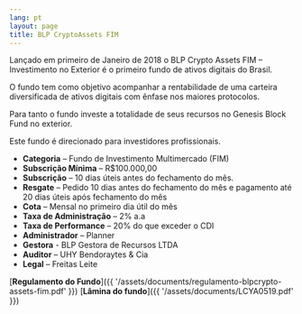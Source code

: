 ```yaml
---
lang: pt
layout: page
title: BLP CryptoAssets FIM
---
```


Lançado em primeiro de Janeiro de 2018 o BLP Crypto Assets FIM – Investimento no Exterior é o primeiro fundo de ativos digitais do Brasil.

O fundo tem como objetivo acompanhar a rentabilidade de uma carteira diversificada de ativos digitais com ênfase nos maiores protocolos.

Para tanto o fundo investe a totalidade de seus recursos no Genesis Block Fund no exterior.

Este fundo é direcionado para investidores profissionais.

- **Categoria** – Fundo de Investimento Multimercado (FIM)
- **Subscrição Mínima** – R$100.000,00
- **Subscrição** – 10 dias úteis antes do fechamento do mês.
- **Resgate** – Pedido 10 dias antes do fechamento do mês e pagamento até 20 dias úteis após fechamento do mês
- **Cota** – Mensal no primeiro dia útil do mês
- **Taxa de Administração** – 2% a.a
- **Taxa de Performance** – 20% do que exceder o CDI
- **Administrador** – Planner
- **Gestora** - BLP Gestora de Recursos LTDA
- **Auditor** – UHY Bendoraytes & Cia
- **Legal** – Freitas Leite

[**Regulamento do Fundo**]({{ '/assets/documents/regulamento-blpcrypto-assets-fim.pdf' }})
[**Lâmina do fundo**]({{ '/assets/documents/LCYA0519.pdf' }})

